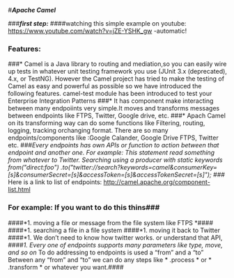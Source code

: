 #***Apache Camel***

###***first step:*** ####watching this simple example on youtube:    https://www.youtube.com/watch?v=jZE-YSHK_gw  -automatic!

### Features: 
###* Camel is a Java library to routing and mediation,so you can easily wire up tests in whatever unit testing framework you use (JUnit 3.x (deprecated), 4.x, or TestNG). However the Camel project has tried to make the testing of Camel as easy and powerful as possible so we have introduced the following features.
camel-test module has been introduced to test your Enterprise Integration Patterns 
###* It has component make interacting between many endpoiints very simple.It moves and transforms messages between endpoints like FTPS, Twitter, Google drive, etc.
###* Apach Camel on its transforming way can do  some functions like  Filtering, routing, logging, tracking orchanging format.
There are so many endpoints/components like :Google Calander, Google Drive FTPS, Twitter etc.
###*Every endpoints has own APIs or function to action between that endpoint and another one.
For example: This statement read something from whatever  to Twitter.
Searching using a producer with static keywords
from("direct:foo")
  .to("twitter://search?keywords=camel&consumerKey=[s]&consumerSecret=[s]&accessToken=[s]&accessTokenSecret=[s]");
###* Here is a link to list of endpoints: http://camel.apache.org/component-list.html 
 
### For example: If you want to do this thins###
####*1. moving a file or message from the file system like FTPS *####
####*1. searching a file in a file system
####*1. moving it back to Twitter 
####*1. We don’t need to know how twitter works. or understand that API, 
####*1. Every one of endpoints supports many parameters like type, move, and so on*
To do addressing to endpoints is used a “from” and a “to”
Between any “from”  and “to” we can do any steps like * .process * or * .transform * or whatever you want.####



